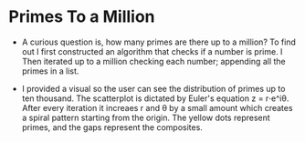 # Primes To a Million

- A curious question is, how many primes are there up to a million? To find out I first constructed an algorithm that checks if a number is prime. I Then iterated up to a million checking each number; appending all the primes in a list. 

- I provided a visual so the user can see the distribution of primes up to ten thousand. The scatterplot is dictated by Euler's equation z = r⋅e^iθ. After every iteration it increaes r and θ by a small amount which creates a spiral pattern starting from the origin. The yellow dots represent primes, and the gaps represent the composites.
